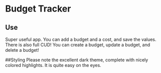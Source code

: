 # Budget Tracker

## Use
Super useful app. You can add a budget and a cost, and save the values. There is also full CUD! You can create a budget, update a budget, and delete a budget!

##Styling
Please note the excellent dark theme, complete with nicely colored highlights. It is quite easy on the eyes.
